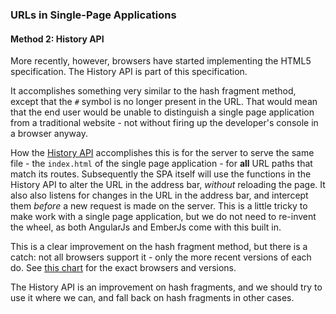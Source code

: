 ### URLs in Single-Page Applications

#### Method 2: History API

More recently, however, browsers have started implementing the HTML5 specification.
The History API is part of this specification.

It accomplishes something very similar to the hash fragment method,
except that the `#` symbol is no longer present in the URL.
That would mean that the end user would be unable to distinguish
a single page application from a traditional website -
not without firing up the developer's console in a browser anyway.

How the [History API](https://developer.mozilla.org/en-US/docs/Web/Guide/API/DOM/Manipulating_the_browser_history)
accomplishes this is for the server to serve the same file -
the `index.html` of the single page application -
for **all** URL paths that match its routes.
Subsequently the SPA itself will use the functions in the
History API to alter the URL in the address bar,
*without* reloading the page.
It also also listens for changes in the URL in the address bar,
and intercept them *before* a new request is made on the server.
This is a little tricky to make work with a single page application,
but we do not need to re-invent the wheel,
as both AngularJs and EmberJs come with this built in.

This is a clear improvement on the hash fragment method,
but there is a catch: not all browsers support it -
only the more recent versions of each do.
See [this chart](http://caniuse.com/history)
for the exact browsers and versions.

The History API is an improvement on hash fragments,
and we should try to use it where we can,
and fall back on hash fragments in other cases.
